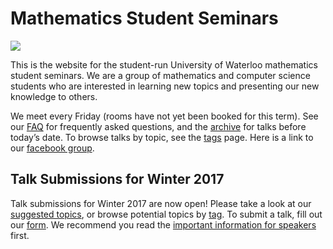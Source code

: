 # Mathematics Student Seminars

![](/seminar/seminar.png)

This is the website for the student-run University of Waterloo mathematics
student seminars. We are a group of mathematics and computer science students
who are interested in learning new topics and presenting our new knowledge to
others.

We meet every Friday (rooms have not yet been booked for this term). See our
[FAQ](/seminar/faq) for frequently asked questions, and the
[archive](/seminar/archive) for talks before today’s date. To browse talks by
topic, see the [tags](/seminar/tags) page. Here is a link to our [facebook
group](https://www.facebook.com/groups/334849026859566/).

## Talk Submissions for Winter 2017

Talk submissions for Winter 2017 are now open! Please take a look at our
[suggested topics](/seminar/potential-topics), or browse potential topics by
[tag](/seminar/tags). To submit a talk, fill out our
[form](/seminar/submit-talk). We recommend you read the [important information
for speakers](/seminar/important-information) first.
